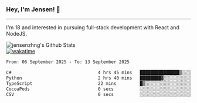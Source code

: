 ### Hey, I'm Jensen! 👋

---

I'm 18 and interested in pursuing full-stack development with React and NodeJS.

![jensenzhng's Github Stats](https://github-readme-stats.vercel.app/api?username=jensenzhng&theme=dark&show_icons=true&count_private=true)
<br />
[![wakatime](https://wakatime.com/badge/user/cbfc263d-3611-4e36-8278-8fad45fe3f62.svg)](https://wakatime.com/@cbfc263d-3611-4e36-8278-8fad45fe3f62)

<!--START_SECTION:waka-->

```txt
From: 06 September 2025 - To: 13 September 2025

C#                                 4 hrs 45 mins   ███████████████▒░░░░░░░░░   60.68 %
Python                             2 hrs 40 mins   ████████▓░░░░░░░░░░░░░░░░   34.10 %
TypeScript                         22 mins         █▒░░░░░░░░░░░░░░░░░░░░░░░   04.87 %
CocoaPods                          0 secs          ░░░░░░░░░░░░░░░░░░░░░░░░░   00.18 %
CSV                                0 secs          ░░░░░░░░░░░░░░░░░░░░░░░░░   00.12 %
```

<!--END_SECTION:waka-->
